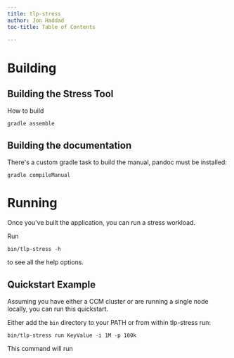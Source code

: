 ```yaml
---
title: tlp-stress
author: Jon Haddad
toc-title: Table of Contents

---
```


# Building


## Building the Stress Tool

How to build 

    gradle assemble
    
## Building the documentation

There's a custom gradle task to build the manual, pandoc must be installed:
    
    gradle compileManual

# Running

Once you've built the application, you can run a stress workload.  

Run

    bin/tlp-stress -h 
    
to see all the help options.

## Quickstart Example

Assuming you have either a CCM cluster or are running a single node locally, you can run this quickstart.

Either add the `bin` directory to your PATH or from within tlp-stress run:


    bin/tlp-stress run KeyValue -i 1M -p 100k
    
This command will run




